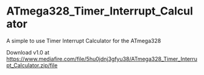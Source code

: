 # ATmega328_Timer_Interrupt_Calculator
A simple to use Timer Interrupt Calculator for the ATmega328

Download v1.0 at https://www.mediafire.com/file/5hu0jdnj3gfyu38/ATmega328_Timer_Interrupt_Calculator.zip/file
